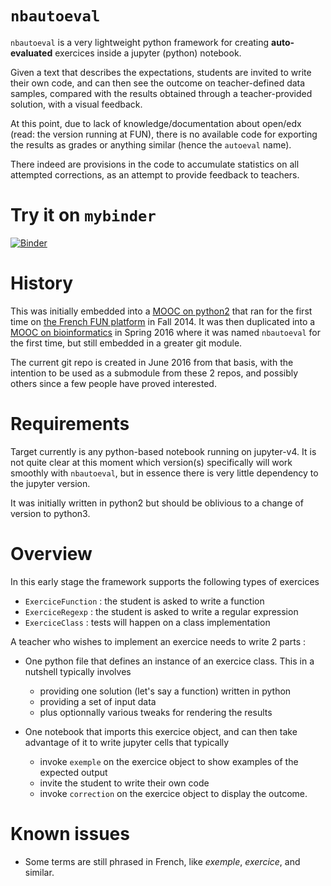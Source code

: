 # `nbautoeval`

`nbautoeval` is a very lightweight python framework for creating **auto-evaluated** exercices inside a jupyter (python) notebook.

Given a text that describes the expectations, students are invited to write their own code, 
and can then see the outcome on teacher-defined data samples, compared with the results obtained through a teacher-provided solution, with a visual feedback.

At this point, due to lack of knowledge/documentation about open/edx (read: the version running at FUN), there is no available code for exporting the results as grades or anything similar (hence the `autoeval` name).

There indeed are provisions in the code to accumulate statistics on all attempted corrections, as an attempt to provide feedback to teachers.

# Try it on `mybinder`

[![Binder](http://mybinder.org/badge.svg)](http://mybinder.org/repo/parmentelat/nbautoeval)

# History

This was initially embedded into a [MOOC on python2](https://github.com/parmentelat/flotpython) 
that ran for the first time on [the French FUN platform](https://www.france-universite-numerique-mooc.fr/) in Fall 2014. 
It was then duplicated into a [MOOC on bioinformatics](https://github.com/parmentelat/flotbioinfo) 
in Spring 2016 where it was named `nbautoeval` for the first time, but still embedded in a greater git module.

The current git repo is created in June 2016 from that basis, with the intention to be used as a submodule from these 2 repos, 
and possibly others since a few people have proved interested.

# Requirements

Target currently is any python-based notebook running on jupyter-v4. It is not quite clear at this moment which version(s) 
specifically will work smoothly with `nbautoeval`, but in essence there is very little dependency to the jupyter version.

It was initially written in python2 but should be oblivious to a change of version to python3.

# Overview

In this early stage the framework supports the following types of exercices
  * `ExerciceFunction` : the student is asked to write a function
  * `ExerciceRegexp` : the student is asked to write a regular expression
  * `ExerciceClass` : tests will happen on a class implementation

A teacher who wishes to implement an exercice needs to write 2 parts :

* One python file that defines an instance of an exercice class. This in a nutshell typically involves
  * providing one solution (let's say a function) written in python
  * providing a set of input data
  * plus optionnally various tweaks for rendering the results

* One notebook that imports this exercice object, and can then take advantage of it to write jupyter cells that typically
  * invoke `exemple` on  the  exercice  object to show examples of the expected output
  * invite the student to write their own code
  * invoke `correction` on  the  exercice  object to display the outcome.

# Known issues

* Some terms are still phrased in French, like *exemple*, *exercice*, and similar.

